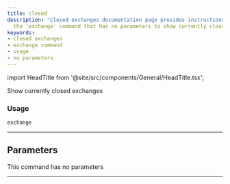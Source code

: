 ```yaml
---
title: closed
description: "Closed exchanges documentation page provides instructions on how to use"
  the 'exchange' command that has no parameters to show currently closed exchanges.
keywords:
- closed exchanges
- exchange command
- usage
- no parameters
---
```


import HeadTitle from '@site/src/components/General/HeadTitle.tsx';

<HeadTitle title="stocks/th/closed - Reference | OpenBB Terminal Docs" />

Show currently closed exchanges

### Usage

```python
exchange
```

---

## Parameters

This command has no parameters


---
